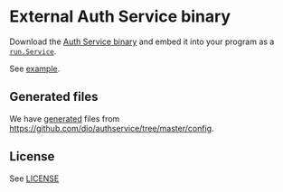 # External Auth Service binary

Download the [Auth Service binary](https://github.com/dio/authservice) and embed it into your
program as a [`run.Service`](https://github.com/tetratelabs/run/blob/e9a08c78c136ec3e9ff8891a0e037799d56593cb/group.go#L152).

See [example](./example/README.md).

## Generated files

We have [generated](./generated/) files from https://github.com/dio/authservice/tree/master/config.

## License

See [LICENSE](./LICENSE)
